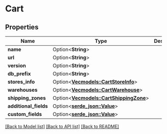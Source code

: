 # Cart

## Properties

Name | Type | Description | Notes
------------ | ------------- | ------------- | -------------
**name** | Option<**String**> |  | [optional]
**url** | Option<**String**> |  | [optional]
**version** | Option<**String**> |  | [optional]
**db_prefix** | Option<**String**> |  | [optional]
**stores_info** | Option<[**Vec<models::CartStoreInfo>**](Cart_StoreInfo.md)> |  | [optional]
**warehouses** | Option<[**Vec<models::CartWarehouse>**](Cart_Warehouse.md)> |  | [optional]
**shipping_zones** | Option<[**Vec<models::CartShippingZone>**](Cart_ShippingZone.md)> |  | [optional]
**additional_fields** | Option<[**serde_json::Value**](.md)> |  | [optional]
**custom_fields** | Option<[**serde_json::Value**](.md)> |  | [optional]

[[Back to Model list]](../README.md#documentation-for-models) [[Back to API list]](../README.md#documentation-for-api-endpoints) [[Back to README]](../README.md)


